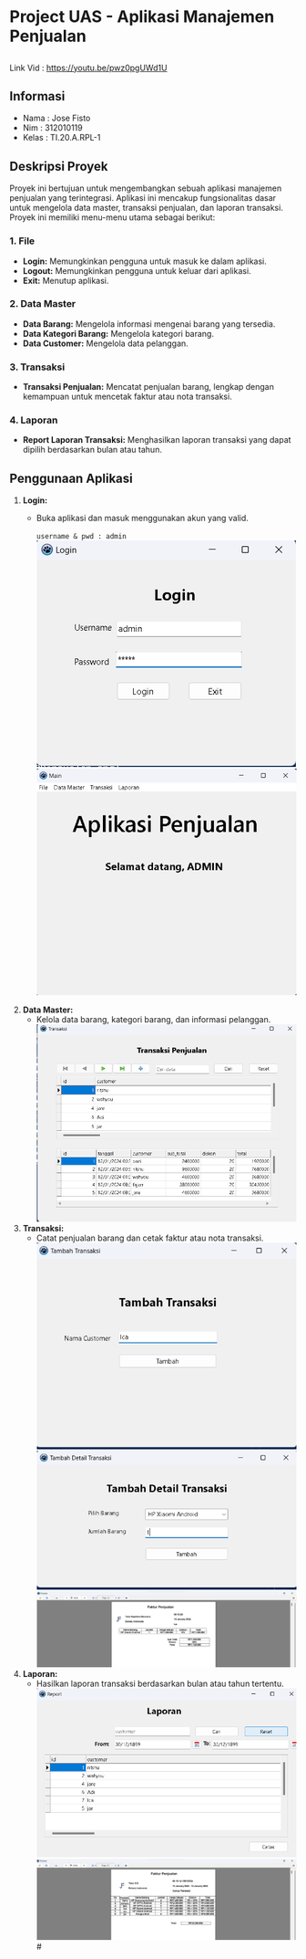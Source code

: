 # Project UAS - Aplikasi Manajemen Penjualan

##
Link Vid : https://youtu.be/pwz0pgUWd1U
## Informasi
- Nama : Jose Fisto
- Nim : 312010119
- Kelas : TI.20.A.RPL-1

## Deskripsi Proyek

Proyek ini bertujuan untuk mengembangkan sebuah aplikasi manajemen penjualan yang terintegrasi. Aplikasi ini mencakup fungsionalitas dasar untuk mengelola data master, transaksi penjualan, dan laporan transaksi. Proyek ini memiliki menu-menu utama sebagai berikut:

### 1. File
   - **Login:** Memungkinkan pengguna untuk masuk ke dalam aplikasi.
   - **Logout:** Memungkinkan pengguna untuk keluar dari aplikasi.
   - **Exit:** Menutup aplikasi.

### 2. Data Master
   - **Data Barang:** Mengelola informasi mengenai barang yang tersedia.
   - **Data Kategori Barang:** Mengelola kategori barang.
   - **Data Customer:** Mengelola data pelanggan.

### 3. Transaksi
   - **Transaksi Penjualan:** Mencatat penjualan barang, lengkap dengan kemampuan untuk mencetak faktur atau nota transaksi.

### 4. Laporan
   - **Report Laporan Transaksi:** Menghasilkan laporan transaksi yang dapat dipilih berdasarkan bulan atau tahun.

## Penggunaan Aplikasi

1. **Login:**
   - Buka aplikasi dan masuk menggunakan akun yang valid.
     
     `username & pwd : admin`
![img](assets/Login.png)
![img](assets/Login1.png)
2. **Data Master:**
   - Kelola data barang, kategori barang, dan informasi pelanggan.
![img](assets/dta_mast1.png)
3. **Transaksi:**
   - Catat penjualan barang dan cetak faktur atau nota transaksi.
![img](assets/trn.png)
![img](assets/trn1.png)
![img](assets/trn2.png)
4. **Laporan:**
   - Hasilkan laporan transaksi berdasarkan bulan atau tahun tertentu.
![img](assets//report.png)
![img](assets//report1.png)#
